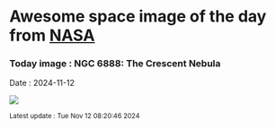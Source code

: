 
# Awesome space image of the day from [NASA](https://api.nasa.gov/)

### Today image : NGC 6888: The Crescent Nebula
Date : 2024-11-12

![](https://apod.nasa.gov/apod/image/2411/Ngc6888Hoo_Aro_960.jpg)

<small>Latest update : Tue Nov 12 08:20:46 2024</small>
        